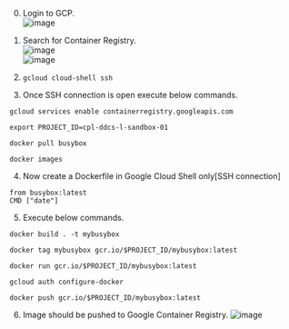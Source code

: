 0. Login to GCP.<br/>
 ![image](https://github.com/vibhordubey333/GCP-Tutorial/assets/22407855/07b23a10-6f9b-448f-84ec-7f69c433a7d0)
  
1. Search for Container Registry. <br/>
 ![image](https://github.com/vibhordubey333/GCP-Tutorial/assets/22407855/1ee1a9dd-f0e9-4095-9137-d0cb130b0e7b)<br/>
 ![image](https://github.com/vibhordubey333/GCP-Tutorial/assets/22407855/33e55491-c709-4749-a8b3-cdd1bd69b15d)

2. `gcloud cloud-shell ssh` <br>
3. Once SSH connection is open execute below commands.<br>
```
gcloud services enable containerregistry.googleapis.com

export PROJECT_ID=cpl-ddcs-l-sandbox-01

docker pull busybox

docker images
```
4. Now create a Dockerfile in Google Cloud Shell only[SSH connection]
```
from busybox:latest
CMD ["date"]
```
5. Execute below commands.

```
docker build . -t mybusybox

docker tag mybusybox gcr.io/$PROJECT_ID/mybusybox:latest

docker run gcr.io/$PROJECT_ID/mybusybox:latest

gcloud auth configure-docker

docker push gcr.io/$PROJECT_ID/mybusybox:latest
```

6. Image should be pushed to Google Container Registry.
   ![image](https://github.com/vibhordubey333/GCP-Tutorial/assets/22407855/a9316e6b-7ee7-46d9-9fa7-e17f8c7cfa58)

